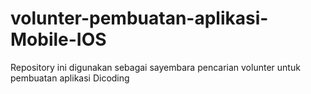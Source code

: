 # volunter-pembuatan-aplikasi-Mobile-IOS
Repository ini digunakan sebagai sayembara pencarian volunter untuk pembuatan aplikasi Dicoding
